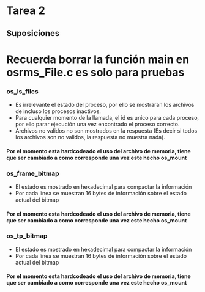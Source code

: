 # Tarea 2

## Suposiciones

# Recuerda borrar la función main en osrms_File.c es solo para pruebas
### os_ls_files
- Es irrelevante el estado del proceso, por ello se mostraran los archivos de incluso los procesos inactivos.
- Para cualquier momento de la llamada, el id es unico para cada proceso, por ello parar ejecución una vez encontrado el proceso correcto.
- Archivos no validos no son mostrados en la respuesta (Es decir si todos los archivos son no validos, la respuesta no muestra nada).
#### Por el momento esta hardcodeado el uso del archivo de memoria, tiene que ser cambiado a como corresponde una vez este hecho os_mount

### os_frame_bitmap
- El estado es mostrado en hexadecimal para compactar la información
- Por cada linea se muestran 16 bytes de información sobre el estado actual del bitmap
#### Por el momento esta hardcodeado el uso del archivo de memoria, tiene que ser cambiado a como corresponde una vez este hecho os_mount

### os_tp_bitmap
- El estado es mostrado en hexadecimal para compactar la información
- Por cada linea se muestran 16 bytes de información sobre el estado actual del bitmap
#### Por el momento esta hardcodeado el uso del archivo de memoria, tiene que ser cambiado a como corresponde una vez este hecho os_mount

